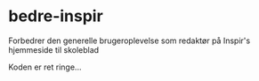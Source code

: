 # bedre-inspir
Forbedrer den generelle brugeroplevelse som redaktør på Inspir's hjemmeside til skoleblad

Koden er ret ringe...